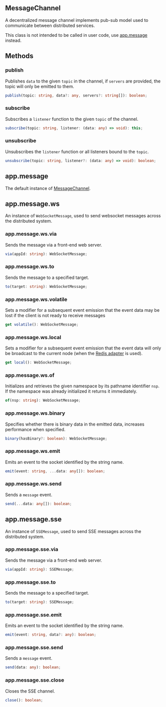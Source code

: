 <!-- title: MessageChannel; order: 6 -->

## MessageChannel

A decentralized message channel implements pub-sub model used to communicate
between distributed services.

This class is not intended to be called in user code, use [app.message](#app_message) instead.

## Methods

### publish

Publishes `data` to the given `topic` in the channel, if `servers` are provided,
the topic will only be emitted to them.

```ts
publish(topic: string, data?: any, servers?: string[]): boolean;
```

### subscribe

Subscribes a `listener` function to the given `topic` of the channel.

```ts
subscribe(topic: string, listener: (data: any) => void): this;
```

### unsubscribe

Unsubscribes the `listener` function or all listeners bound to the `topic`.

```ts
unsubscribe(topic: string, listener?: (data: any) => void): boolean;
```

## app.message

The default instance of [MessageChannel](#MessageChannel).

## app.message.ws

An instance of `WebSocketMessage`, used to send websocket messages across the
distributed system.

### app.message.ws.via

Sends the message via a front-end web server.

```ts
via(appId: string): WebSocketMessage;
```

### app.message.ws.to

Sends the message to a specified target.

```ts
to(target: string): WebSocketMessage;
```

### app.message.ws.volatile

Sets a modifier for a subsequent event emission that the event data may be lost
if the client is not ready to receive messages

```ts
get volatile(): WebSocketMessage;
```

### app.message.ws.local

Sets a modifier for a subsequent event emission that the event data will only be
broadcast to the current node (when the
[Redis adapter](https://github.com/socketio/socket.io-redis) is used).

```ts
get local(): WebSocketMessage;
```

### app.message.ws.of

Initializes and retrieves the given namespace by its pathname identifier `nsp`.
If the namespace was already initialized it returns it immediately.

```ts
of(nsp: string): WebSocketMessage;
```

### app.message.ws.binary

Specifies whether there is binary data in the emitted data, increases
performance when specified.

```ts
binary(hasBinary?: boolean): WebSocketMessage;
```

### app.message.ws.emit

Emits an event to the socket identified by the string name.

```ts
emit(event: string, ...data: any[]): boolean;
```

### app.message.ws.send

Sends a `message` event.

```ts
send(...data: any[]): boolean;
```

## app.message.sse

An instance of `SSEMessage`, used to send SSE messages across the distributed
system.

### app.message.sse.via

Sends the message via a front-end web server.

```ts
via(appId: string): SSEMessage;
```

### app.message.sse.to

Sends the message to a specified target.

```ts
to(target: string): SSEMessage;
```

### app.message.sse.emit

Emits an event to the socket identified by the string name.

```ts
emit(event: string, data?: any): boolean;
```

### app.message.sse.send

Sends a `message` event.

```ts
send(data: any): boolean;
```

### app.message.sse.close

Closes the SSE channel.

```ts
close(): boolean;
```

